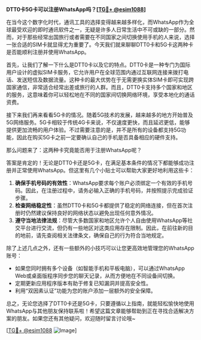 **DTT0卡5G卡可以注册WhatsApp吗？[[TG💪+ @esim1088](https://t.me/s/esim1088)]**

在当今这个数字化时代，通讯工具的选择变得越来越多样化，而WhatsApp作为全球最受欢迎的即时通讯软件之一，无疑是许多人日常生活中不可或缺的一部分。然而，对于那些经常出国旅行或者需要在不同国家之间切换使用手机的人来说，选择一张合适的SIM卡就显得尤为重要了。今天我们就来聊聊DTT0卡和5G卡这两种卡是否能顺利注册并使用WhatsApp。

首先，让我们了解一下什么是DTT0卡以及它的特点。DTT0卡是一种专门为国际用户设计的虚拟SIM卡服务，它允许用户在全球范围内通过互联网连接来拨打电话、发送短信及数据流量。这种卡的最大优势在于无需更换实体SIM卡即可实现跨国家通信，非常适合经常出差或旅行的人群。而且，DTT0卡支持多个国家和地区的服务，这意味着你可以轻松地在不同的国家间切换网络环境，享受本地化的通话资费。

接下来我们再来看看5G卡的情况。随着5G技术的发展，越来越多的地方开始普及5G网络服务。5G卡相较于传统4G卡来说，不仅速度更快，而且延迟更低，能够提供更加流畅的用户体验。不过需要注意的是，并不是所有的设备都支持5G功能，因此在购买5G卡之前一定要确认自己的手机是否具备相应的硬件支持。

那么问题来了：这两种卡究竟能否用于注册WhatsApp呢？

答案是肯定的！无论是DTT0卡还是5G卡，在满足基本条件的情况下都能够成功注册并正常使用WhatsApp。但这里有几个小贴士可以帮助大家更好地利用这些卡：

1. **确保手机号码的有效性**：WhatsApp要求每个账户必须绑定一个有效的手机号码。因此，在注册过程中，请务必输入正确的手机号码，并按照提示完成验证步骤。
2. **检查网络稳定性**：虽然DTT0卡和5G卡都提供了稳定的网络连接，但在首次注册时仍然建议保持良好的网络状态以避免出现任何意外情况。
3. **遵守当地法律法规**：尽管大多数国家和地区允许个人自由使用WhatsApp等社交平台进行交流，但仍有一些地区对这类应用存在限制。因此，在前往新的目的地前，请先查阅相关法律条文，确保自己的行为符合当地规定。

除了上述几点之外，还有一些额外的小技巧可以让您更高效地管理您的WhatsApp账号：

- 如果您同时拥有多个设备（如智能手机和平板电脑），可以通过WhatsApp Web或桌面版程序同步您的聊天记录，从而方便地在不同设备间切换。
- 定期更新应用程序版本有助于修复已知漏洞并提高安全性。
- 利用“双因素认证”功能为您的账户添加一层额外的安全保障。

总之，无论您选择了DTT0卡还是5G卡，只要遵循以上指南，就能轻松愉快地使用WhatsApp与其他朋友保持联系啦！希望这篇文章能够帮助到正在寻找合适解决方案的朋友。如果您还有其他疑问，欢迎随时留言讨论哦~

[[TG💪+ @esim1088](https://t.me/s/esim1088) ![Image](https://i.postimg.cc/4NQfJmqS/Snipaste-2025-05-13-00-14-12.png)]